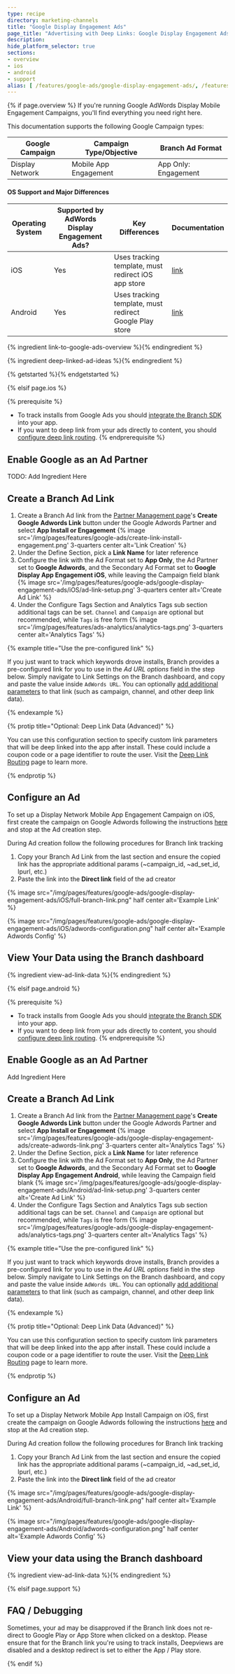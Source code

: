 ```yaml
---
type: recipe
directory: marketing-channels
title: "Google Display Engagement Ads"
page_title: "Advertising with Deep Links: Google Display Engagement Ads"
description:
hide_platform_selector: true
sections:
- overview
- ios
- android
- support
alias: [ /features/google-ads/google-display-engagement-ads/, /features/google-ads/google-display-engagement-ads/overview/, /features/google-display-engagement-ads/ios/, /features/google-display-engagement-ads/android/, /features/google-ads/google-display-engagement-ads/support/ ]
---
```


{% if page.overview %}
If you're running Google AdWords Display Mobile Engagement Campaigns, you'll find everything you need right here.

This documentation supports the following Google Campaign types:

Google Campaign | Campaign Type/Objective | Branch Ad Format
--- | --- | ---
Display Network | Mobile App Engagement | App Only: Engagement

#### OS Support and Major Differences

Operating System | Supported by AdWords Display Engagement Ads? | Key Differences | Documentation
--- | --- | --- | ---
iOS | Yes | Uses tracking template, must redirect iOS app store | [link]({{base.url}}/marketing-channels/google-display-engagement-ads/ios)
Android | Yes | Uses tracking template, must redirect Google Play store | [link]({{base.url}}/marketing-channels/google-display-engagement-ads/android)

{% ingredient link-to-google-ads-overview %}{% endingredient %}

{% ingredient deep-linked-ad-ideas %}{% endingredient %}

{% getstarted %}{% endgetstarted %}

{% elsif page.ios %}

{% prerequisite %}
- To track installs from Google Ads you should [integrate the Branch SDK]({{base.url}}/getting-started/sdk-integration-guide) into your app.
- If you want to deep link from your ads directly to content, you should [configure deep link routing]({{base.url}}/getting-started/deep-link-routing).
{% endprerequisite %}

## Enable Google as an Ad Partner

TODO: Add Ingredient Here

## Create a Branch Ad Link

1. Create a Branch Ad link from the [Partner Management page](https://dashboard.branch.io/ads/partner-management)'s **Create Google Adwords Link** button under the Google Adwords Partner and select **App Install or Engagement**
{% image src='/img/pages/features/google-ads/create-link-install-engagement.png' 3-quarters center alt='Link Creation' %}
1. Under the Define Section, pick a **Link Name** for later reference
1. Configure the link with the Ad Format set to **App Only**, the Ad Partner set to **Google Adwords**, and the Secondary Ad Format set to **Google Display App Engagement iOS**, while leaving the Campaign field blank
{% image src='/img/pages/features/google-ads/google-display-engagement-ads/iOS/ad-link-setup.png' 3-quarters center alt='Create Ad Link' %}
1. Under the Configure Tags Section and Analytics Tags sub section additional tags can be set. `Channel` and `Campaign` are optional but recommended, while `Tags` is free form
{% image src='/img/pages/features/ads-analytics/analytics-tags.png' 3-quarters center alt='Analytics Tags' %}

{% example title="Use the pre-configured link" %}

If you just want to track which keywords drove installs, Branch provides a pre-configured link for you to use in the *Ad URL options* field in the step below. Simply navigate to Link Settings on the Branch dashboard, and copy and paste the value inside `AdWords URL`. You can optionally [add additional parameters]({{base.url}}/getting-started/configuring-links) to that link (such as campaign, channel, and other deep link data).

{% endexample %}

{% protip title="Optional: Deep Link Data (Advanced)" %}

You can use this configuration section to specify custom link parameters that will be deep linked into the app after install. These could include a coupon code or a page identifier to route the user. Visit the [Deep Link Routing]({{base.url}}/getting-started/deep-link-routing) page to learn more.

{% endprotip %}

## Configure an Ad

To set up a Display Network Mobile App Engagement Campaign on iOS, first create the campaign on Google Adwords following the instructions [here](https://support.google.com/adwords/answer/6310670?hl=en) and stop at the Ad creation step.

During Ad creation follow the following procedures for Branch link tracking

1. Copy your Branch Ad Link from the last section and ensure the copied link has the appropriate additional params (~campaign_id, ~ad_set_id, lpurl, etc.)
1. Paste the link into the **Direct link** field of the ad creator

{% image src="/img/pages/features/google-ads/google-display-engagement-ads/iOS/full-branch-link.png" half center alt='Example Link' %}

{% image src="/img/pages/features/google-ads/google-display-engagement-ads/iOS/adwords-configuration.png" half center alt='Example Adwords Config' %}

## View Your Data using the Branch dashboard

{% ingredient view-ad-link-data %}{% endingredient %}

{% elsif page.android %}

{% prerequisite %}
- To track installs from Google Ads you should [integrate the Branch SDK]({{base.url}}/getting-started/sdk-integration-guide) into your app.
- If you want to deep link from your ads directly to content, you should [configure deep link routing]({{base.url}}/getting-started/deep-link-routing).
{% endprerequisite %}

## Enable Google as an Ad Partner

Add Ingredient Here

## Create a Branch Ad Link

1. Create a Branch Ad link from the [Partner Management page](https://dashboard.branch.io/ads/partner-management)'s **Create Google Adwords Link** button under the Google Adwords Partner and select **App Install or Engagement**
{% image src='/img/pages/features/google-ads/google-display-engagement-ads/create-adwords-link.png' 3-quarters center alt='Analytics Tags' %}
1. Under the Define Section, pick a **Link Name** for later reference
1. Configure the link with the Ad Format set to **App Only**, the Ad Partner set to **Google Adwords**, and the Secondary Ad Format set to **Google Display App Engagement Android**, while leaving the Campaign field blank
{% image src='/img/pages/features/google-ads/google-display-engagement-ads/Android/ad-link-setup.png' 3-quarters center alt='Create Ad Link' %}
1. Under the Configure Tags Section and Analytics Tags sub section additional tags can be set. `Channel` and `Campaign` are optional but recommended, while `Tags` is free form
{% image src='/img/pages/features/google-ads/google-display-engagement-ads/analytics-tags.png' 3-quarters center alt='Analytics Tags' %}

{% example title="Use the pre-configured link" %}

If you just want to track which keywords drove installs, Branch provides a pre-configured link for you to use in the *Ad URL options* field in the step below. Simply navigate to Link Settings on the Branch dashboard, and copy and paste the value inside `AdWords URL`. You can optionally [add additional parameters]({{base.url}}/getting-started/configuring-links) to that link (such as campaign, channel, and other deep link data).

{% endexample %}

{% protip title="Optional: Deep Link Data (Advanced)" %}

You can use this configuration section to specify custom link parameters that will be deep linked into the app after install. These could include a coupon code or a page identifier to route the user. Visit the [Deep Link Routing]({{base.url}}/getting-started/deep-link-routing) page to learn more.

{% endprotip %}

## Configure an Ad

To set up a Display Network Mobile App Install Campaign on iOS, first create the campaign on Google Adwords following the instructions [here](https://support.google.com/adwords/answer/6310670?hl=en) and stop at the Ad creation step.

During Ad creation follow the following procedures for Branch link tracking

1. Copy your Branch Ad Link from the last section and ensure the copied link has the appropriate additional params (~campaign_id, ~ad_set_id, lpurl, etc.)
1. Paste the link into the **Direct link** field of the ad creator

{% image src="/img/pages/features/google-ads/google-display-engagement-ads/Android/full-branch-link.png" half center alt='Example Link' %}

{% image src="/img/pages/features/google-ads/google-display-engagement-ads/Android/adwords-configuration.png" half center alt='Example Adwords Config' %}

## View your data using the Branch dashboard

{% ingredient view-ad-link-data %}{% endingredient %}

{% elsif page.support %}

## FAQ / Debugging

Sometimes, your ad may be disapproved if the Branch link does not re-direct to Google Play or App Store when clicked on a desktop. Please ensure that for the Branch link you're using to track installs, Deepviews are disabled and a desktop redirect is set to either the App / Play store.

{% endif %}
